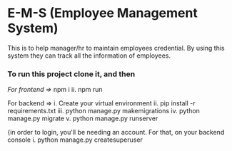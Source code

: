 # E-M-S (Employee Management System)
This is to help manager/hr to maintain employees credential. By using this system they can track all the information of employees.

### To run this project clone it, and then
_For frontend =>_
npm i
ii. npm run 

For backend => 
i. Create your virtual environment
ii. pip install -r requirements.txt
iii. python manage.py makemigrations
iv. python manage.py migrate
v. python manage.py runserver 

{in order to login, you'll be needing an account. For that, on your backend console
i. python manage.py createsuperuser
